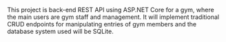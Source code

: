 This project is back-end REST API using ASP.NET Core for a gym, where the main users are gym staff and management. It will implement traditional CRUD endpoints for manipulating entries of gym members and the database system used will be SQLite.
